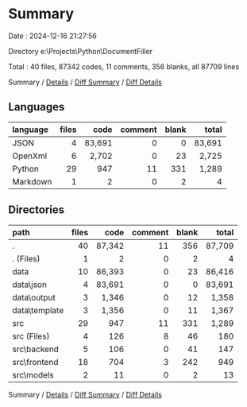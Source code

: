 # Summary

Date : 2024-12-16 21:27:56

Directory e:\\Projects\\Python\\DocumentFiller

Total : 40 files,  87342 codes, 11 comments, 356 blanks, all 87709 lines

Summary / [Details](details.md) / [Diff Summary](diff.md) / [Diff Details](diff-details.md)

## Languages
| language | files | code | comment | blank | total |
| :--- | ---: | ---: | ---: | ---: | ---: |
| JSON | 4 | 83,691 | 0 | 0 | 83,691 |
| OpenXml | 6 | 2,702 | 0 | 23 | 2,725 |
| Python | 29 | 947 | 11 | 331 | 1,289 |
| Markdown | 1 | 2 | 0 | 2 | 4 |

## Directories
| path | files | code | comment | blank | total |
| :--- | ---: | ---: | ---: | ---: | ---: |
| . | 40 | 87,342 | 11 | 356 | 87,709 |
| . (Files) | 1 | 2 | 0 | 2 | 4 |
| data | 10 | 86,393 | 0 | 23 | 86,416 |
| data\\json | 4 | 83,691 | 0 | 0 | 83,691 |
| data\\output | 3 | 1,346 | 0 | 12 | 1,358 |
| data\\template | 3 | 1,356 | 0 | 11 | 1,367 |
| src | 29 | 947 | 11 | 331 | 1,289 |
| src (Files) | 4 | 126 | 8 | 46 | 180 |
| src\\backend | 5 | 106 | 0 | 41 | 147 |
| src\\frontend | 18 | 704 | 3 | 242 | 949 |
| src\\models | 2 | 11 | 0 | 2 | 13 |

Summary / [Details](details.md) / [Diff Summary](diff.md) / [Diff Details](diff-details.md)